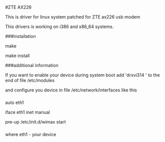 #ZTE AX226

This is driver for linux system patched for ZTE ax226 usb modem

This drivers is working on i386 and x86_64 systems.

###installation

make

make install

###additional information

If you want to enable your device during system boot add 'drxvi314 ' to the end of file /etc/modules

and configure you device in file  /etc/network/interfaces like this

###

auto eth1

iface eth1 inet manual

pre-up /etc/init.d/wimax start

###

where eth1 - your device 